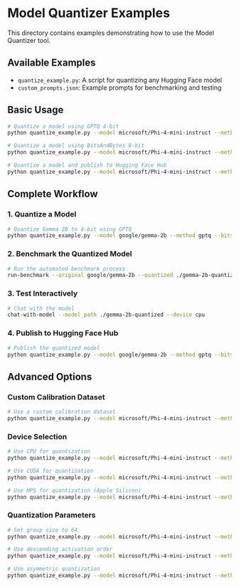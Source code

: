 # Model Quantizer Examples

This directory contains examples demonstrating how to use the Model Quantizer tool.

## Available Examples

- `quantize_example.py`: A script for quantizing any Hugging Face model
- `custom_prompts.json`: Example prompts for benchmarking and testing

## Basic Usage

```bash
# Quantize a model using GPTQ 4-bit
python quantize_example.py --model microsoft/Phi-4-mini-instruct --method gptq --bits 4 --output-dir ./phi4-mini-gptq-4bit

# Quantize a model using BitsAndBytes 8-bit
python quantize_example.py --model microsoft/Phi-4-mini-instruct --method bnb --bits 8 --output-dir ./phi4-mini-bnb-8bit

# Quantize a model and publish to Hugging Face Hub
python quantize_example.py --model microsoft/Phi-4-mini-instruct --method gptq --bits 4 --publish --repo-id YOUR_USERNAME/phi4-mini-gptq-4bit
```

## Complete Workflow

### 1. Quantize a Model

```bash
# Quantize Gemma 2B to 4-bit using GPTQ
python quantize_example.py --model google/gemma-2b --method gptq --bits 4 --output-dir ./gemma-2b-quantized
```

### 2. Benchmark the Quantized Model

```bash
# Run the automated benchmark process
run-benchmark --original google/gemma-2b --quantized ./gemma-2b-quantized --device cpu --max_tokens 50 --output_dir benchmark_results
```

### 3. Test Interactively

```bash
# Chat with the model
chat-with-model --model_path ./gemma-2b-quantized --device cpu
```

### 4. Publish to Hugging Face Hub

```bash
# Publish the quantized model
python quantize_example.py --model google/gemma-2b --method gptq --bits 4 --publish --repo-id YOUR_USERNAME/gemma-2b-gptq-4bit
```

## Advanced Options

### Custom Calibration Dataset

```bash
# Use a custom calibration dataset
python quantize_example.py --model microsoft/Phi-4-mini-instruct --method gptq --bits 4 --calibration-dataset "This is a sample text,This is another sample"
```

### Device Selection

```bash
# Use CPU for quantization
python quantize_example.py --model microsoft/Phi-4-mini-instruct --method gptq --bits 4 --device cpu

# Use CUDA for quantization
python quantize_example.py --model microsoft/Phi-4-mini-instruct --method gptq --bits 4 --device cuda

# Use MPS for quantization (Apple Silicon)
python quantize_example.py --model microsoft/Phi-4-mini-instruct --method gptq --bits 4 --device mps
```

### Quantization Parameters

```bash
# Set group size to 64
python quantize_example.py --model microsoft/Phi-4-mini-instruct --method gptq --bits 4 --group-size 64

# Use descending activation order
python quantize_example.py --model microsoft/Phi-4-mini-instruct --method gptq --bits 4 --desc-act

# Use asymmetric quantization
python quantize_example.py --model microsoft/Phi-4-mini-instruct --method gptq --bits 4 --no-sym
``` 